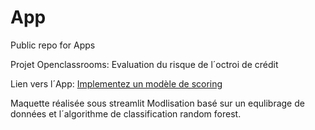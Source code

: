 # App
Public repo for Apps 

Projet Openclassrooms: Evaluation  du risque de l´octroi de crédit

Lien vers l´App: [Implementez un modèle de scoring](https://share.streamlit.io/narciso-oc/app/main/dashboard_streamlit.py)

Maquette réalisée sous streamlit
Modlisation basé sur un equlibrage de données et l´algorithme de classification random forest.
